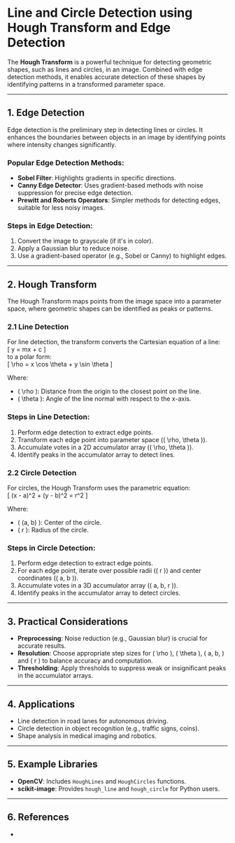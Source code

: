 # Line and Circle Detection using Hough Transform and Edge Detection

The **Hough Transform** is a powerful technique for detecting geometric shapes, such as lines and circles, in an image. Combined with edge detection methods, it enables accurate detection of these shapes by identifying patterns in a transformed parameter space.

---

## 1. Edge Detection
Edge detection is the preliminary step in detecting lines or circles. It enhances the boundaries between objects in an image by identifying points where intensity changes significantly.

### Popular Edge Detection Methods:
- **Sobel Filter**: Highlights gradients in specific directions.
- **Canny Edge Detector**: Uses gradient-based methods with noise suppression for precise edge detection.
- **Prewitt and Roberts Operators**: Simpler methods for detecting edges, suitable for less noisy images.

### Steps in Edge Detection:
1. Convert the image to grayscale (if it's in color).
2. Apply a Gaussian blur to reduce noise.
3. Use a gradient-based operator (e.g., Sobel or Canny) to highlight edges.

---

## 2. Hough Transform
The Hough Transform maps points from the image space into a parameter space, where geometric shapes can be identified as peaks or patterns.

### 2.1 Line Detection
For line detection, the transform converts the Cartesian equation of a line:  
\[ y = mx + c \]  
to a polar form:  
\[ \rho = x \cos \theta + y \sin \theta \]  

Where:
- \( \rho \): Distance from the origin to the closest point on the line.
- \( \theta \): Angle of the line normal with respect to the x-axis.

### Steps in Line Detection:
1. Perform edge detection to extract edge points.
2. Transform each edge point into parameter space (\( \rho, \theta \)).
3. Accumulate votes in a 2D accumulator array (\( \rho, \theta \)).
4. Identify peaks in the accumulator array to detect lines.

### 2.2 Circle Detection
For circles, the Hough Transform uses the parametric equation:  
\[ (x - a)^2 + (y - b)^2 = r^2 \]  

Where:
- \( (a, b) \): Center of the circle.
- \( r \): Radius of the circle.

### Steps in Circle Detection:
1. Perform edge detection to extract edge points.
2. For each edge point, iterate over possible radii (\( r \)) and center coordinates (\( a, b \)).
3. Accumulate votes in a 3D accumulator array (\( a, b, r \)).
4. Identify peaks in the accumulator array to detect circles.

---

## 3. Practical Considerations
- **Preprocessing**: Noise reduction (e.g., Gaussian blur) is crucial for accurate results.
- **Resolution**: Choose appropriate step sizes for \( \rho \), \( \theta \), \( a, b, \) and \( r \) to balance accuracy and computation.
- **Thresholding**: Apply thresholds to suppress weak or insignificant peaks in the accumulator arrays.

---

## 4. Applications
- Line detection in road lanes for autonomous driving.
- Circle detection in object recognition (e.g., traffic signs, coins).
- Shape analysis in medical imaging and robotics.

---

## 5. Example Libraries
- **OpenCV**: Includes `HoughLines` and `HoughCircles` functions.
- **scikit-image**: Provides `hough_line` and `hough_circle` for Python users.

---

## 6. References
- 

